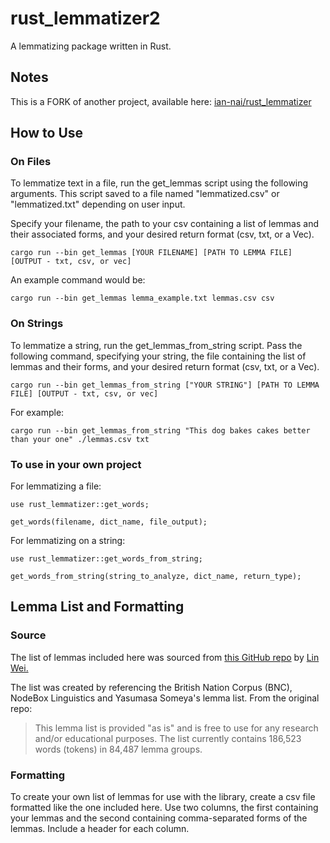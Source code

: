 # rust_lemmatizer2
A lemmatizing package written in Rust.

## Notes
This is a FORK of another project, available here: [ian-nai/rust_lemmatizer](https://github.com/ian-nai/rust_lemmatizer)

## How to Use
### On Files
To lemmatize text in a file, run the get_lemmas script using the following arguments. This script saved to a file named "lemmatized.csv" or "lemmatized.txt" depending on user input.

Specify your filename, the path to your csv containing a list of lemmas and their associated forms, and your desired return format (csv, txt, or a Vec<String>).
```
cargo run --bin get_lemmas [YOUR FILENAME] [PATH TO LEMMA FILE] [OUTPUT - txt, csv, or vec]
```
An example command would be:
```
cargo run --bin get_lemmas lemma_example.txt lemmas.csv csv
```

### On Strings
To lemmatize a string, run the get_lemmas_from_string script. Pass the following command, specifying your string, the file containing the list of lemmas and their forms, and your desired return format (csv, txt, or a Vec<String>).
```
cargo run --bin get_lemmas_from_string ["YOUR STRING"] [PATH TO LEMMA FILE] [OUTPUT - txt, csv, or vec]

```
For example:
```
cargo run --bin get_lemmas_from_string "This dog bakes cakes better than your one" ./lemmas.csv txt
```

### To use in your own project
For lemmatizing a file:
```
use rust_lemmatizer::get_words;

get_words(filename, dict_name, file_output);
```

For lemmatizing on a string:
```
use rust_lemmatizer::get_words_from_string;

get_words_from_string(string_to_analyze, dict_name, return_type);
```


## Lemma List and Formatting
### Source
The list of lemmas included here was sourced from [this GitHub repo](https://github.com/skywind3000/lemma.en) by [Lin Wei.](https://github.com/skywind3000) 

The list was created by referencing the British Nation Corpus (BNC), NodeBox Linguistics and Yasumasa Someya's lemma list.
From the original repo:
>This lemma list is provided "as is" and is free to use for any research and/or educational purposes. The list currently contains 186,523 words (tokens) in 84,487 lemma groups.

### Formatting
To create your own list of lemmas for use with the library, create a csv file formatted like the one included here. Use two columns, the first containing your lemmas and the second containing comma-separated forms of the lemmas. Include a header for each column.



